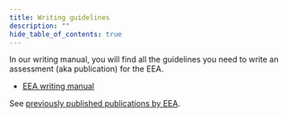 ```yaml
---
title: Writing guidelines
description: ""
hide_table_of_contents: true
---
```



In our writing manual, you will find all the guidelines you need to write an assessment (aka publication) for the EEA.

- [EEA writing manual](https://www.eea.europa.eu/about-us/documents/eea-writing-manual.pdf/view)

See [previously published publications by EEA](https://www.eea.europa.eu/publications).

